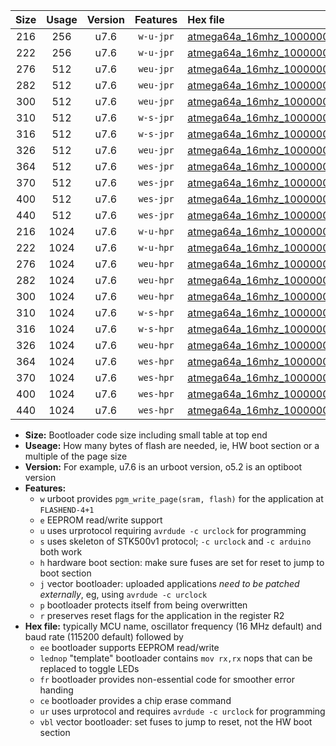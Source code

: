 |Size|Usage|Version|Features|Hex file|
|:-:|:-:|:-:|:-:|:--|
|216|256|u7.6|`w-u-jpr`|[atmega64a_16mhz_1000000bps_ur_vbl.hex](https://raw.githubusercontent.com/stefanrueger/urboot/main/bootloaders/atmega64a/fcpu_16mhz/1000000_bps/atmega64a_16mhz_1000000bps_ur_vbl.hex)|
|222|256|u7.6|`w-u-jpr`|[atmega64a_16mhz_1000000bps_lednop_ur_vbl.hex](https://raw.githubusercontent.com/stefanrueger/urboot/main/bootloaders/atmega64a/fcpu_16mhz/1000000_bps/atmega64a_16mhz_1000000bps_lednop_ur_vbl.hex)|
|276|512|u7.6|`weu-jpr`|[atmega64a_16mhz_1000000bps_ee_ur_vbl.hex](https://raw.githubusercontent.com/stefanrueger/urboot/main/bootloaders/atmega64a/fcpu_16mhz/1000000_bps/atmega64a_16mhz_1000000bps_ee_ur_vbl.hex)|
|282|512|u7.6|`weu-jpr`|[atmega64a_16mhz_1000000bps_ee_lednop_ur_vbl.hex](https://raw.githubusercontent.com/stefanrueger/urboot/main/bootloaders/atmega64a/fcpu_16mhz/1000000_bps/atmega64a_16mhz_1000000bps_ee_lednop_ur_vbl.hex)|
|300|512|u7.6|`weu-jpr`|[atmega64a_16mhz_1000000bps_ee_lednop_fr_ur_vbl.hex](https://raw.githubusercontent.com/stefanrueger/urboot/main/bootloaders/atmega64a/fcpu_16mhz/1000000_bps/atmega64a_16mhz_1000000bps_ee_lednop_fr_ur_vbl.hex)|
|310|512|u7.6|`w-s-jpr`|[atmega64a_16mhz_1000000bps_vbl.hex](https://raw.githubusercontent.com/stefanrueger/urboot/main/bootloaders/atmega64a/fcpu_16mhz/1000000_bps/atmega64a_16mhz_1000000bps_vbl.hex)|
|316|512|u7.6|`w-s-jpr`|[atmega64a_16mhz_1000000bps_lednop_vbl.hex](https://raw.githubusercontent.com/stefanrueger/urboot/main/bootloaders/atmega64a/fcpu_16mhz/1000000_bps/atmega64a_16mhz_1000000bps_lednop_vbl.hex)|
|326|512|u7.6|`weu-jpr`|[atmega64a_16mhz_1000000bps_ee_lednop_fr_ce_ur_vbl.hex](https://raw.githubusercontent.com/stefanrueger/urboot/main/bootloaders/atmega64a/fcpu_16mhz/1000000_bps/atmega64a_16mhz_1000000bps_ee_lednop_fr_ce_ur_vbl.hex)|
|364|512|u7.6|`wes-jpr`|[atmega64a_16mhz_1000000bps_ee_vbl.hex](https://raw.githubusercontent.com/stefanrueger/urboot/main/bootloaders/atmega64a/fcpu_16mhz/1000000_bps/atmega64a_16mhz_1000000bps_ee_vbl.hex)|
|370|512|u7.6|`wes-jpr`|[atmega64a_16mhz_1000000bps_ee_lednop_vbl.hex](https://raw.githubusercontent.com/stefanrueger/urboot/main/bootloaders/atmega64a/fcpu_16mhz/1000000_bps/atmega64a_16mhz_1000000bps_ee_lednop_vbl.hex)|
|400|512|u7.6|`wes-jpr`|[atmega64a_16mhz_1000000bps_ee_lednop_fr_vbl.hex](https://raw.githubusercontent.com/stefanrueger/urboot/main/bootloaders/atmega64a/fcpu_16mhz/1000000_bps/atmega64a_16mhz_1000000bps_ee_lednop_fr_vbl.hex)|
|440|512|u7.6|`wes-jpr`|[atmega64a_16mhz_1000000bps_ee_lednop_fr_ce_vbl.hex](https://raw.githubusercontent.com/stefanrueger/urboot/main/bootloaders/atmega64a/fcpu_16mhz/1000000_bps/atmega64a_16mhz_1000000bps_ee_lednop_fr_ce_vbl.hex)|
|216|1024|u7.6|`w-u-hpr`|[atmega64a_16mhz_1000000bps_ur.hex](https://raw.githubusercontent.com/stefanrueger/urboot/main/bootloaders/atmega64a/fcpu_16mhz/1000000_bps/atmega64a_16mhz_1000000bps_ur.hex)|
|222|1024|u7.6|`w-u-hpr`|[atmega64a_16mhz_1000000bps_lednop_ur.hex](https://raw.githubusercontent.com/stefanrueger/urboot/main/bootloaders/atmega64a/fcpu_16mhz/1000000_bps/atmega64a_16mhz_1000000bps_lednop_ur.hex)|
|276|1024|u7.6|`weu-hpr`|[atmega64a_16mhz_1000000bps_ee_ur.hex](https://raw.githubusercontent.com/stefanrueger/urboot/main/bootloaders/atmega64a/fcpu_16mhz/1000000_bps/atmega64a_16mhz_1000000bps_ee_ur.hex)|
|282|1024|u7.6|`weu-hpr`|[atmega64a_16mhz_1000000bps_ee_lednop_ur.hex](https://raw.githubusercontent.com/stefanrueger/urboot/main/bootloaders/atmega64a/fcpu_16mhz/1000000_bps/atmega64a_16mhz_1000000bps_ee_lednop_ur.hex)|
|300|1024|u7.6|`weu-hpr`|[atmega64a_16mhz_1000000bps_ee_lednop_fr_ur.hex](https://raw.githubusercontent.com/stefanrueger/urboot/main/bootloaders/atmega64a/fcpu_16mhz/1000000_bps/atmega64a_16mhz_1000000bps_ee_lednop_fr_ur.hex)|
|310|1024|u7.6|`w-s-hpr`|[atmega64a_16mhz_1000000bps.hex](https://raw.githubusercontent.com/stefanrueger/urboot/main/bootloaders/atmega64a/fcpu_16mhz/1000000_bps/atmega64a_16mhz_1000000bps.hex)|
|316|1024|u7.6|`w-s-hpr`|[atmega64a_16mhz_1000000bps_lednop.hex](https://raw.githubusercontent.com/stefanrueger/urboot/main/bootloaders/atmega64a/fcpu_16mhz/1000000_bps/atmega64a_16mhz_1000000bps_lednop.hex)|
|326|1024|u7.6|`weu-hpr`|[atmega64a_16mhz_1000000bps_ee_lednop_fr_ce_ur.hex](https://raw.githubusercontent.com/stefanrueger/urboot/main/bootloaders/atmega64a/fcpu_16mhz/1000000_bps/atmega64a_16mhz_1000000bps_ee_lednop_fr_ce_ur.hex)|
|364|1024|u7.6|`wes-hpr`|[atmega64a_16mhz_1000000bps_ee.hex](https://raw.githubusercontent.com/stefanrueger/urboot/main/bootloaders/atmega64a/fcpu_16mhz/1000000_bps/atmega64a_16mhz_1000000bps_ee.hex)|
|370|1024|u7.6|`wes-hpr`|[atmega64a_16mhz_1000000bps_ee_lednop.hex](https://raw.githubusercontent.com/stefanrueger/urboot/main/bootloaders/atmega64a/fcpu_16mhz/1000000_bps/atmega64a_16mhz_1000000bps_ee_lednop.hex)|
|400|1024|u7.6|`wes-hpr`|[atmega64a_16mhz_1000000bps_ee_lednop_fr.hex](https://raw.githubusercontent.com/stefanrueger/urboot/main/bootloaders/atmega64a/fcpu_16mhz/1000000_bps/atmega64a_16mhz_1000000bps_ee_lednop_fr.hex)|
|440|1024|u7.6|`wes-hpr`|[atmega64a_16mhz_1000000bps_ee_lednop_fr_ce.hex](https://raw.githubusercontent.com/stefanrueger/urboot/main/bootloaders/atmega64a/fcpu_16mhz/1000000_bps/atmega64a_16mhz_1000000bps_ee_lednop_fr_ce.hex)|

- **Size:** Bootloader code size including small table at top end
- **Useage:** How many bytes of flash are needed, ie, HW boot section or a multiple of the page size
- **Version:** For example, u7.6 is an urboot version, o5.2 is an optiboot version
- **Features:**
  + `w` urboot provides `pgm_write_page(sram, flash)` for the application at `FLASHEND-4+1`
  + `e` EEPROM read/write support
  + `u` uses urprotocol requiring `avrdude -c urclock` for programming
  + `s` uses skeleton of STK500v1 protocol; `-c urclock` and `-c arduino` both work
  + `h` hardware boot section: make sure fuses are set for reset to jump to boot section
  + `j` vector bootloader: uploaded applications *need to be patched externally*, eg, using `avrdude -c urclock`
  + `p` bootloader protects itself from being overwritten
  + `r` preserves reset flags for the application in the register R2
- **Hex file:** typically MCU name, oscillator frequency (16 MHz default) and baud rate (115200 default) followed by
  + `ee` bootloader supports EEPROM read/write
  + `lednop` "template" bootloader contains `mov rx,rx` nops that can be replaced to toggle LEDs
  + `fr` bootloader provides non-essential code for smoother error handing
  + `ce` bootloader provides a chip erase command
  + `ur` uses urprotocol and requires `avrdude -c urclock` for programming
  + `vbl` vector bootloader: set fuses to jump to reset, not the HW boot section
